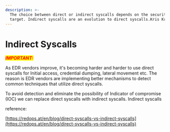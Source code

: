 ```yaml
---
description: >-
  The choice between direct or indirect syscalls depends on the security of our
  target. Indirect syscalls are an evolution to direct syscalls.Kris Kr
---
```


# Indirect Syscalls

_<mark style="color:red;">**IMPORTANT:**</mark>_

As EDR vendors improve, it's becoming harder and harder to use direct syscalls for Initial access, credential dumping, lateral movement etc. The reason is EDR vendors are implementing better mechanisms to detect common techniques that utilize direct syscalls.&#x20;



To avoid detection and eliminate the possibility of Indicator of compromise (IOC) we can replace direct syscalls with indirect syscalls. Indirect syscalls&#x20;



reference:

[https://redops.at/en/blog/direct-syscalls-vs-indirect-syscalls](https://redops.at/en/blog/direct-syscalls-vs-indirect-syscalls)
